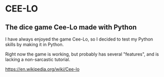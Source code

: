 # CEE-LO
## The dice game Cee-Lo made with Python

I have always enjoyed the game Cee-Lo, so I decided to test my Python skills by making it in Python.

Right now the game is working, but probably has several "features", and is lacking a non-sarcastic tutorial.

https://en.wikipedia.org/wiki/Cee-lo
